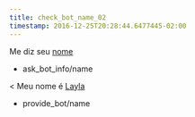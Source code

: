 ```yaml
---
title: check_bot_name_02
timestamp: 2016-12-25T20:28:44.6477445-02:00
---
```


Me diz seu [nome](interest)
* ask_bot_info/name

< Meu nome é [Layla](name)
* provide_bot/name
